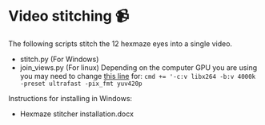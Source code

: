 
# Video stitching :video_camera:

The following scripts stitch the 12 hexmaze eyes into a single video.

- stitch.py  (For Windows)
- join_views.py  (For linux)  Depending on the computer GPU you are using you may need to change [this line](https://github.com/genzellab/HM_RAT/blob/main/video_stitching/join_views.py#L96) for:     `cmd += '-c:v libx264 -b:v 4000k -preset ultrafast -pix_fmt yuv420p`

Instructions for installing in Windows:

- Hexmaze stitcher installation.docx
